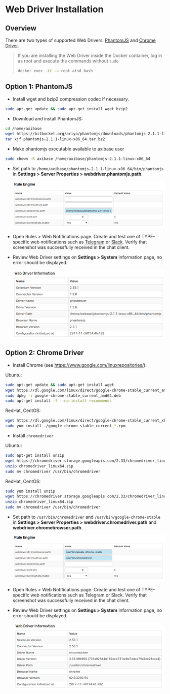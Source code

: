# Web Driver Installation

## Overview

There are two types of supported Web Drivers: [PhantomJS](http://phantomjs.org/) and [Chrome Driver](https://sites.google.com/a/chromium.org/chromedriver/).

> If you are installing the Web Driver inside the Docker container, log in as root and execute the commands without `sudo`
>
> ```bash
> docker exec -it -u root atsd bash
> ```

## Option 1: PhantomJS

* Install wget and bzip2 compression codec if necessary.

```bash
sudo apt-get update && sudo apt-get install wget bzip2
```

* Download and install PhantomJS:

```bash
cd /home/axibase
wget https://bitbucket.org/ariya/phantomjs/downloads/phantomjs-2.1.1-linux-x86_64.tar.bz2
tar xjf phantomjs-2.1.1-linux-x86_64.tar.bz2
```

* Make phantomjs executable available to axibase user 

```bash
sudo chown -R axibase /home/axibase/phantomjs-2.1.1-linux-x86_64
```

* Set path to `/home/axibase/phantomjs-2.1.1-linux-x86_64/bin/phantomjs` in **Settings > Server Properties > webdriver.phantomjs.path**.

    ![](images/webdriver.phantomjs.path.png)
    
* Open Rules > Web Notifications page. Create and test one of TYPE-specific web notifications such as [Telegram](telegram.md) or [Slack](slack.md). Verify that screenshot was successfully received in the chat client.
    
* Review Web Driver settings on **Settings > System** Information page, no error should be displayed.

    ![](images/webdriver-settings_1.png)


## Option 2: Chrome Driver

* Install Сhrome (see https://www.google.com/linuxrepositories/).

Ubuntu:

```bash
sudo apt-get update && sudo apt-get install wget
wget https://dl.google.com/linux/direct/google-chrome-stable_current_amd64.deb
sudo dpkg -i google-chrome-stable_current_amd64.deb
sudo apt-get install -f --no-install-recommends
```

RedHat, CentOS:

```bash
wget https://dl.google.com/linux/direct/google-chrome-stable_current_x86_64.rpm
sudo yum install ./google-chrome-stable_current_*.rpm
```

* Install `chromedriver`

Ubuntu:

```bash
sudo apt-get install unzip
wget https://chromedriver.storage.googleapis.com/2.33/chromedriver_linux64.zip
unzip chromedriver_linux64.zip
sudo mv chromedriver /usr/bin/chromedriver
```

RedHat, CentOS:

```bash
sudo yum install unzip
wget https://chromedriver.storage.googleapis.com/2.33/chromedriver_linux64.zip
unzip chromedriver_linux64.zip
sudo mv chromedriver /usr/bin/chromedriver
```
* Set path to `/usr/bin/chromedriver` and `/usr/bin/google-chrome-stable` in **Settings > Server Properties > webdriver.chromedriver.path** and **webdriver.chromebrowser.path**.

    ![](images/webdriver-google.png)

* Open Rules > Web Notifications page. Create and test one of TYPE-specific web notifications such as Telegram or Slack. Verify that screenshot was successfully received in the chat client.

* Review Web Driver settings on **Settings > System** Information page, no error should be displayed.

    ![](images/webdriver-settings_2.png)
